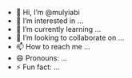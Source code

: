 - 👋 Hi, I’m @mulyiabi
- 👀 I’m interested in ...
- 🌱 I’m currently learning ...
- 💞️ I’m looking to collaborate on ...
- 📫 How to reach me ...
- 😄 Pronouns: ...
- ⚡ Fun fact: ...

<!---
mulyiabi/mulyiabi is a ✨ special ✨ repository because its `README.md` (this file) appears on your GitHub profile.
You can click the Preview link to take a look at your changes.
--->
